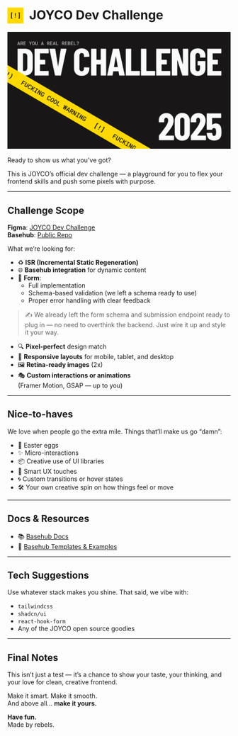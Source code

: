 # <img src="./public/icon.png" alt="JOYCO Logo" height="36" width="36" align="top" />&nbsp;&nbsp;JOYCO Dev Challenge

![banner.png](./public/banner.png)

Ready to show us what you've got?

This is JOYCO’s official dev challenge — a playground for you to flex your frontend skills and push some pixels with purpose.

---

## Challenge Scope

**Figma**: [JOYCO Dev Challenge](<https://www.figma.com/design/yIttBU3vUZilw0OCqsENde/(JOYCO)-Dev-challenge>)
<br/>
**Basehub**: [Public Repo](https://basehub.com/joyco/2025-dev-challenge)

What we’re looking for:

- ♻️ **ISR (Incremental Static Regeneration)**
- 🌐 **Basehub integration** for dynamic content
- 🧩 **Form**:
  - Full implementation
  - Schema-based validation (we left a schema ready to use)
  - Proper error handling with clear feedback

> ✍️ We already left the form schema and submission endpoint ready to plug in — no need to overthink the backend. Just wire it up and style it your way.

- 🔍 **Pixel-perfect** design match
- 📱 **Responsive layouts** for mobile, tablet, and desktop
- 🖼️ **Retina-ready images** (2x)
- 🎭 **Custom interactions or animations**  
  (Framer Motion, GSAP — up to you)

---

## Nice-to-haves

We love when people go the extra mile. Things that’ll make us go “damn”:

- 🍭 Easter eggs
- ✨ Micro-interactions
- 📦 Creative use of UI libraries
- 🧠 Smart UX touches
- 🌀 Custom transitions or hover states
- 🛠️ Your own creative spin on how things feel or move

---

## Docs & Resources

- 📚 [Basehub Docs](https://docs.basehub.com/introduction)
- 🧰 [Basehub Templates & Examples](https://docs.basehub.com/templates-and-examples/templates/introduction)

---

## Tech Suggestions

Use whatever stack makes you shine. That said, we vibe with:

- `tailwindcss`
- `shadcn/ui`
- `react-hook-form`
- Any of the JOYCO open source goodies

---

## Final Notes

This isn’t just a test — it’s a chance to show your taste, your thinking, and your love for clean, creative frontend.

Make it smart. Make it smooth.  
And above all… **make it yours.**

**Have fun.**  
Made by rebels.
